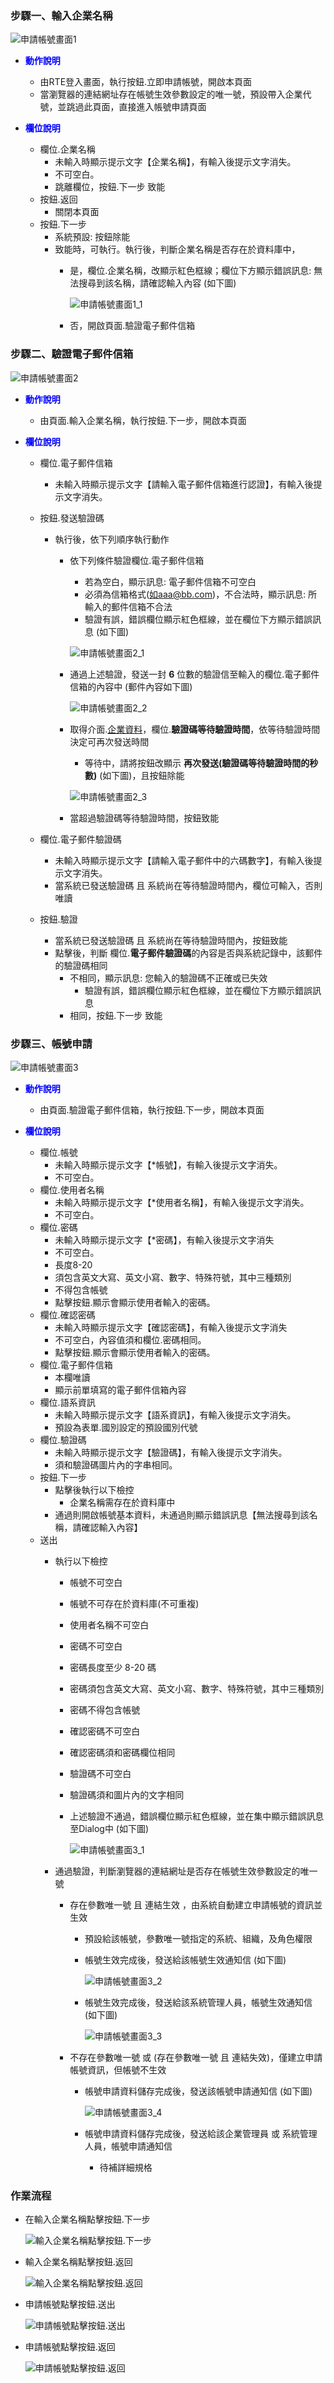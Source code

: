 ﻿### <div id="enterpriseno">步驟一、輸入企業名稱</div>

![申請帳號畫面1]

* <p id="enterpriseno_1" style="color:blue;font-weight:bold">動作說明</p>

    * 由RTE登入畫面，執行按鈕.立即申請帳號，開啟本頁面
    * 當瀏覽器的連結網址存在帳號生效參數設定的唯一號，預設帶入企業代號，並跳過此頁面，直接進入帳號申請頁面

* <p id="enterpriseno_2" style="color:blue;font-weight:bold">欄位說明</p>
    
    * 欄位.企業名稱
        * 未輸入時顯示提示文字【企業名稱】，有輸入後提示文字消失。
        * 不可空白。
        * 跳離欄位，按鈕.下一步 致能
    * 按鈕.返回
        * 關閉本頁面
    * 按鈕.下一步
        * 系統預設: 按鈕除能
        * 致能時，可執行。執行後，判斷企業名稱是否存在於資料庫中，
            * 是，欄位.企業名稱，改顯示紅色框線；欄位下方顯示錯誤訊息: 無法搜尋到該名稱，請確認輸入內容 (如下圖)
            
                ![申請帳號畫面1_1]

            * 否，開啟頁面.驗證電子郵件信箱

### <div id="mail-verify">步驟二、驗證電子郵件信箱</div>

![申請帳號畫面2]

* <p id="enterpriseno_1" style="color:blue;font-weight:bold">動作說明</p>

    * 由頁面.輸入企業名稱，執行按鈕.下一步，開啟本頁面

* <p id="enterpriseno_2" style="color:blue;font-weight:bold">欄位說明</p>
    
    * 欄位.電子郵件信箱
        * 未輸入時顯示提示文字【請輸入電子郵件信箱進行認證】，有輸入後提示文字消失。
    * 按鈕.發送驗證碼
        * 執行後，依下列順序執行動作    
            * 依下列條件驗證欄位.電子郵件信箱
                * 若為空白，顯示訊息: 電子郵件信箱不可空白
                * 必須為信箱格式(如aaa@bb.com)，不合法時，顯示訊息: 所輸入的郵件信箱不合法
                * 驗證有誤，錯誤欄位顯示紅色框線，並在欄位下方顯示錯誤訊息 (如下圖)            

                ![申請帳號畫面2_1]  

            * 通過上述驗證，發送一封 **6** 位數的驗證信至輸入的欄位.電子郵件信箱的內容中 (郵件內容如下圖)

                ![申請帳號畫面2_2]  

            * 取得介面.[企業資料][link_enterprisedetail]，欄位.**驗證碼等待驗證時間**，依等待驗證時間決定可再次發送時間
                * 等待中，請將按鈕改顯示 **再次發送(驗證碼等待驗證時間的秒數)** (如下圖)，且按鈕除能

                ![申請帳號畫面2_3]  

            * 當超過驗證碼等待驗證時間，按鈕致能

    * 欄位.電子郵件驗證碼 
        * 未輸入時顯示提示文字【請輸入電子郵件中的六碼數字】，有輸入後提示文字消失。
        * 當系統已發送驗證碼 且 系統尚在等待驗證時間內，欄位可輸入，否則 唯讀
    * 按鈕.驗證
        * 當系統已發送驗證碼 且 系統尚在等待驗證時間內，按鈕致能
        * 點擊後，判斷 欄位.**電子郵件驗證碼**的內容是否與系統記錄中，該郵件的驗證碼相同
            * 不相同，顯示訊息: 您輸入的驗證碼不正確或已失效
                * 驗證有誤，錯誤欄位顯示紅色框線，並在欄位下方顯示錯誤訊息
            * 相同，按鈕.下一步 致能

### <div id="account">步驟三、帳號申請</div>

![申請帳號畫面3]

* <p id="enterpriseno_1" style="color:blue;font-weight:bold">動作說明</p>

    * 由頁面.驗證電子郵件信箱，執行按鈕.下一步，開啟本頁面

* <p id="enterpriseno_2" style="color:blue;font-weight:bold">欄位說明</p>

    * 欄位.帳號
        * 未輸入時顯示提示文字【*帳號】，有輸入後提示文字消失。
        * 不可空白。
    * 欄位.使用者名稱
        * 未輸入時顯示提示文字【*使用者名稱】，有輸入後提示文字消失。
        * 不可空白。
    * 欄位.密碼
        * 未輸入時顯示提示文字【*密碼】，有輸入後提示文字消失
        * 不可空白。
        * 長度8-20
        * 須包含英文大寫、英文小寫、數字、特殊符號，其中三種類別
        * 不得包含帳號
        * 點擊按鈕.顯示會顯示使用者輸入的密碼。
    * 欄位.確認密碼
        * 未輸入時顯示提示文字【確認密碼】，有輸入後提示文字消失
        * 不可空白，內容值須和欄位.密碼相同。
        * 點擊按鈕.顯示會顯示使用者輸入的密碼。
    * 欄位.電子郵件信箱
        * 本欄唯讀
        * 顯示前單填寫的電子郵件信箱內容
    * 欄位.語系資訊
        * 未輸入時顯示提示文字【語系資訊】，有輸入後提示文字消失。
        * 預設為表單.國別設定的預設國別代號
    * 欄位.驗證碼
        * 未輸入時顯示提示文字【驗證碼】，有輸入後提示文字消失。
        * 須和驗證碼圖片內的字串相同。
    * 按鈕.下一步
        * 點擊後執行以下檢控
            * 企業名稱需存在於資料庫中
        * 通過則開啟帳號基本資料，未通過則顯示錯誤訊息【無法搜尋到該名稱，請確認輸入內容】
    * 送出
        * 執行以下檢控
            * 帳號不可空白
            * 帳號不可存在於資料庫(不可重複)
            * 使用者名稱不可空白
            * 密碼不可空白
            * 密碼長度至少 8-20 碼
            * 密碼須包含英文大寫、英文小寫、數字、特殊符號，其中三種類別
            * 密碼不得包含帳號
            * 確認密碼不可空白
            * 確認密碼須和密碼欄位相同
            * 驗證碼不可空白
            * 驗證碼須和圖片內的文字相同
            * 上述驗證不通過，錯誤欄位顯示紅色框線，並在集中顯示錯誤訊息至Dialog中 (如下圖)

                ![申請帳號畫面3_1]
                
        * 通過驗證，判斷瀏覽器的連結網址是否存在帳號生效參數設定的唯一號
            * 存在參數唯一號 且 連結生效 ，由系統自動建立申請帳號的資訊並生效
                * 預設給該帳號，參數唯一號指定的系統、組織，及角色權限
                * 帳號生效完成後，發送給該帳號生效通知信 (如下圖)

                    ![申請帳號畫面3_2]
                
                * 帳號生效完成後，發送給該系統管理人員，帳號生效通知信 (如下圖)
                    
                    ![申請帳號畫面3_3]  

            * 不存在參數唯一號 或 (存在參數唯一號 且 連結失效)，僅建立申請帳號資訊，但帳號不生效
                * 帳號申請資料儲存完成後，發送該帳號申請通知信 (如下圖)

                    ![申請帳號畫面3_4]  

                * 帳號申請資料儲存完成後，發送給該企業管理員 或 系統管理人員，帳號申請通知信
                    * <ps>待補詳細規格</ps>



### <div id="action">作業流程</div>
* 在輸入企業名稱點擊按鈕.下一步

    ![輸入企業名稱點擊按鈕.下一步]

* 輸入企業名稱點擊按鈕.返回

    ![輸入企業名稱點擊按鈕.返回]

* 申請帳號點擊按鈕.送出

    ![申請帳號點擊按鈕.送出]

* 申請帳號點擊按鈕.返回

    ![申請帳號點擊按鈕.返回]


[申請帳號畫面1]:attachment/applyaccount_enterprise.png "申請帳號畫面_企業代碼"
[申請帳號畫面1_1]:attachment/applyaccount_enterprise_errormsg.png "申請帳號畫面_企業代碼_錯誤顯示方式"

[申請帳號畫面2]:attachment/applyaccount_email_verify.png "申請帳號畫面_電子郵件信箱驗證"
[申請帳號畫面2_1]:attachment/applyaccount_email_verify_errormsg.png "申請帳號畫面_電子郵件信箱驗證_錯誤顯示方式"
[申請帳號畫面2_2]:attachment/applyaccount_email_verify_mail_code.png "申請帳號畫面_電子郵件信箱驗證_郵件內容"
[申請帳號畫面2_3]:attachment/applyaccount_email_verify_wait_code.png "申請帳號畫面_電子郵件信箱驗證_等待輸入驗證碼"

[申請帳號畫面3]:attachment/applyaccount_userinfo.png "申請帳號畫面_帳號申請"
[申請帳號畫面3_1]:attachment/applyaccount_userinfo_errormsg.png "申請帳號畫面_帳號申請_錯誤顯示方式"
[申請帳號畫面3_2]:attachment/applyaccount_mail_to_valid_success.png "申請帳號畫面_帳號生效成功通知"
[申請帳號畫面3_3]:attachment/applyaccount_mail_to_valid_success_for_system.png "申請帳號畫面_帳號生效成功通知_系統管理員"
[申請帳號畫面3_4]:attachment/applyaccount_mail_to_apply_success.png "申請帳號畫面_帳號申請成功通知"

[輸入企業名稱點擊按鈕.下一步]:attachment/applyaccount_next_step.png "輸入企業名稱點擊按鈕.下一步"
[申請帳號點擊按鈕.送出]:attachment/applyaccount_submit.png "申請帳號點擊按鈕.送出"
[輸入企業名稱點擊按鈕.返回]:attachment/applyaccount_close1.png "輸入企業名稱點擊按鈕.返回"
[申請帳號點擊按鈕.返回]:attachment/applyaccount_close2.png "申請帳號點擊按鈕.返回"

[link_enterprisedetail]:{3}/RTE/SITE/enterprisedetail/README